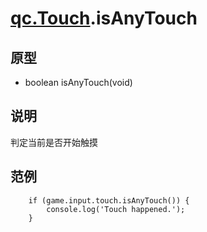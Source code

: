 # [qc.Touch](Touch.md).isAnyTouch

## 原型
* boolean isAnyTouch(void)

## 说明
判定当前是否开始触摸

## 范例
````
	if (game.input.touch.isAnyTouch()) {
		console.log('Touch happened.');
	}
````
